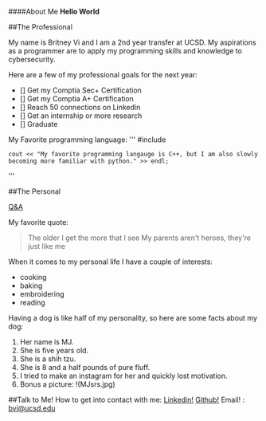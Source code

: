 ####About Me
**Hello World**

##The Professional

My name is Britney Vi and I am a 2nd year transfer at UCSD. My aspirations as a programmer are to apply my programming skills and knowledge to cybersecurity. 

Here are a few of my professional goals for the next year: 
- [] Get my Comptia Sec+ Certification
- [] Get my Comptia A+ Certification 
- [] Reach 50 connections on Linkedin
- [] Get an internship or more research 
- [] Graduate

My Favorite programming language: 
'''
    #include <iostream>

    cout << "My favorite programming langauge is C++, but I am also slowly becoming more familiar with python." >> endl; 
'''

##The Personal

[Q&A](qna.md)

My favorite quote: 
>The older I get the more that I see
>My parents aren't heroes, they're just like me

When it comes to my personal life I have a couple of interests: 
- cooking
- baking 
- embroidering 
- reading 

Having a dog is like half of my personality, so here are some facts about my dog: 
1. Her name is MJ.
2. She is five years old.
3. She is a shih tzu.
4. She is 8 and a half pounds of pure fluff. 
5. I tried to make an instagram for her and quickly lost motivation.
6. Bonus a picture: 
   !(MJsrs.jpg)

##Talk to Me!
How to get into contact with me: 
[Linkedin!](https://www.linkedin.com/in/britney-vi/)
[Github!](https://github.com/BritneyVi)
Email! : bvi@ucsd.edu
